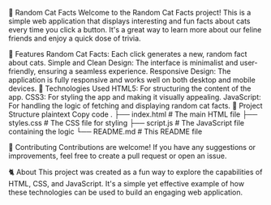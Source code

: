 🐾 Random Cat Facts
Welcome to the Random Cat Facts project! This is a simple web application that displays interesting and fun facts about cats every time you click a button. It's a great way to learn more about our feline friends and enjoy a quick dose of trivia.

🌟 Features
Random Cat Facts: Each click generates a new, random fact about cats.
Simple and Clean Design: The interface is minimalist and user-friendly, ensuring a seamless experience.
Responsive Design: The application is fully responsive and works well on both desktop and mobile devices.
🚀 Technologies Used
HTML5: For structuring the content of the app.
CSS3: For styling the app and making it visually appealing.
JavaScript: For handling the logic of fetching and displaying random cat facts.
📂 Project Structure
plaintext
Copy code
.
├── index.html          # The main HTML file
├── styles.css          # The CSS file for styling
├── script.js           # The JavaScript file containing the logic
└── README.md           # This README file

🤝 Contributing
Contributions are welcome! If you have any suggestions or improvements, feel free to create a pull request or open an issue.

🐈 About
This project was created as a fun way to explore the capabilities of HTML, CSS, and JavaScript. It's a simple yet effective example of how these technologies can be used to build an engaging web application.
